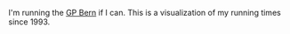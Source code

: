I'm running the [GP Bern](http://www.gpbern.ch) if I can.
This is a visualization of my running times since 1993.
